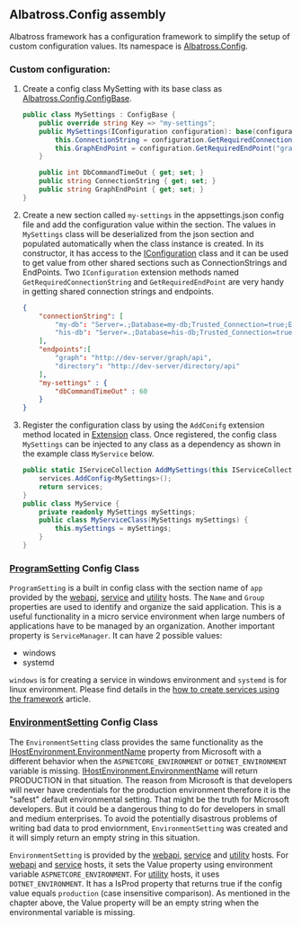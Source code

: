 ## Albatross.Config assembly

Albatross framework has a configuration framework to simplify the setup of custom configuration values.  Its namespace is [Albatross.Config](https://rushuiguan.github.io/framework/api/Albatross.Config.html).  

### Custom configuration:
1. Create a config class MySetting with its base class as [Albatross.Config.ConfigBase](https://rushuiguan.github.io/framework/api/Albatross.Config.ConfigBase.html).
	```c#
	public class MySettings : ConfigBase {
		public override string Key => "my-settings";
		public MySettings(IConfiguration configuration): base(configuration) {
			this.ConnectionString = configuration.GetRequiredConnectionString("my-db");
			this.GraphEndPoint = configuration.GetRequiredEndPoint("graph");
		}

		public int DbCommandTimeOut { get; set; }
		public string ConnectionString { get; set; }
		public string GraphEndPoint { get; set; }
	}
	```
1. Create a new section called `my-settings` in the appsettings.json config file and add the configuration value within the section.  The values in `MySettings` class will be deserialized from the json section and populated automatically when the class instance is created.  In its constructor, it has access to the [IConfiguration](https://learn.microsoft.com/en-us/dotnet/api/microsoft.extensions.configuration.iconfiguration?view=dotnet-plat-ext-7.0) class and it can be used to get value from other shared sections such as ConnectionStrings and EndPoints.  Two `IConfiguration` extension methods named `GetRequiredConnectionString` and `GetRequiredEndPoint` are very handy in getting shared connection strings and endpoints.
	```json
	{
		"connectionString": [
			"my-db": "Server=.;Database=my-db;Trusted_Connection=true;Encrypt=false",
			"his-db": "Server=.;Database=his-db;Trusted_Connection=true;Encrypt=false"
		],
		"endpoints":[
			"graph": "http://dev-server/graph/api",
			"directory": "http://dev-server/directory/api"
		],
		"my-settings" : {
			"dbCommandTimeOut" : 60
		}
	}
	```
1. Register the configuration class by using the `AddConifg` extension method located in [Extension](https://rushuiguan.github.io/framework/api/Albatross.Config.Extension.html) class.  Once registered, the config class `MySettings` can be injected to any class as a dependency as shown in the example class `MyService` below.
	```c#
	public static IServiceCollection AddMySettings(this IServiceCollection services) {
		services.AddConfig<MySettings>();
		return services;
	}
	public class MyService {
		private readonly MySettings mySettings;
		public class MyServiceClass(MySettings mySettings) {
			this.mySettings = mySettings;
		}
	}
	```
### [ProgramSetting](https://rushuiguan.github.io/framework/api/Albatross.Config.ProgramSetting.html) Config Class
`ProgramSetting` is a built in config class with the section name of `app` provided by the [webapi](webapi.md), [service](service.md) and [utility](utility.md) hosts.  The `Name` and `Group` properties are used to identify and organize the said application.  This is a useful functionality in a micro service environment when large numbers of applications have to be managed by an organization.  Another important property is `ServiceManager`.  It can have 2 possible values:
- windows
- systemd

`windows` is for creating a service in windows environment and `systemd` is for linux environment.  Please find details in the [how to create services using the framework](service.md) article.

### [EnvironmentSetting](https://rushuiguan.github.io/framework/api/Albatross.Config.EnvironmentSetting.html) Config Class
The `EnvironmentSetting` class provides the same functionality as the [IHostEnvironment.EnvironmentName](https://learn.microsoft.com/en-us/dotnet/api/microsoft.extensions.hosting.ihostenvironment.environmentname?view=dotnet-plat-ext-7.0#microsoft-extensions-hosting-ihostenvironment-environmentname) property from Microsoft with a different behavior when the `ASPNETCORE_ENVIRONMENT` or `DOTNET_ENVIRONMENT` variable is missing.  [IHostEnvironment.EnvironmentName](https://learn.microsoft.com/en-us/dotnet/api/microsoft.extensions.hosting.ihostenvironment.environmentname?view=dotnet-plat-ext-7.0#microsoft-extensions-hosting-ihostenvironment-environmentname) will return PRODUCTION in that situation.  The reason from Microsoft is that developers will never have credentials for the production environment therefore it is the "safest" default environmental setting.  That might be the truth for Microsoft developers.  But it could be a dangerous thing to do for developers in small and medium enterprises.  To avoid the potentially disastrous problems of writing bad data to prod enviornment, `EnvironmentSetting` was created and it will simply return an empty string in this situation.

`EnvironmentSetting` is provided by the [webapi](webapi.md), [service](service.md) and [utility](utility.md) hosts.  For [webapi](webapi.md) and [service](service.md) hosts, it sets the Value property using environment variable `ASPNETCORE_ENVIRONMENT`.  For [utility](utility.md) hosts, it uses `DOTNET_ENVIRONMENT`.  It has a IsProd property that returns true if the config value equals `production` (case insensitive comparison).  As mentioned in the chapter above, the Value property will be an empty string when the environmental variable is missing.
